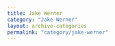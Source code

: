 ```yaml
---
title: Jake Werner
category: "Jake Werner"
layout: archive-categories
permalink: "category/jake-werner"
---
```

